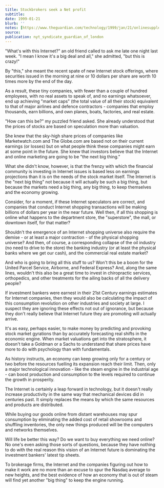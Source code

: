 ```yaml
---
title: Stockbrokers seek a Net profit
subtitle: 
date: 1999-01-21
blurb: ''
notes: [https://www.theguardian.com/technology/1999/jan/21/onlinesupplement4](https://www.theguardian.com/technology/1999/jan/21/onlinesupplement4 https://www.theguardian.com/technology/1999/jan/21/onlinesupplement4)
source: 
publication: nyt_syndicate_guardian_of_london
---
```


"What's with this Internet?" an old friend called to ask me late one night last week. "I mean I know it's a big deal and all," she admitted, "but this is crazy!"

By "this," she meant the recent spate of new Internet stock offerings, where securities issued in the morning at nine or 10 dollars per share are worth 10 times more by the end of the day.

As a result, these tiny companies, with fewer than a couple of hundred employees, with no real assets to speak of, and no earnings whatsoever, end up achieving "market caps" (the total value of all their stock) equivalent to that of major airlines and defence contractors - companies that employ thousands, earn billions, and own planes, boats, factories, and real estate.

"How can this be?" my puzzled friend asked. She already understood that the prices of stocks are based on speculation more than valuation.

She knew that the sky-high share prices of companies like Marketwatch.com and The Globe.com are based not on their current earnings (or losses) but on what people think these companies might earn at some point in the future. She knew that investors believe that the Internet and online marketing are going to be "the next big thing."

What she didn't know, however, is that the frenzy with which the financial community is investing in Internet issues is based less on earnings projections than it is on the needs of the stock market itself. The Internet is the "next big thing" not because it will actually be such a big thing, but because the markets need a big thing, any big thing, to keep themselves and the economy growing.

Consider, for a moment, if these Internet speculators are correct, and companies that conduct Internet shopping transactions will be making billions of dollars per year in the near future. Well then, if all this shopping is online what happens to the department store, the "superstore", the mall, or downtown itself, for that matter?

Shouldn't the emergence of an Internet shopping universe also require the demise - or at least a major contraction - of the physical shopping universe? And then, of course, a corresponding collapse of the oil industry (no need to drive to the store) the banking industry (or at least the physical banks where we get our cash), and the commercial real estate market?

And who is going to bring all this stuff to us? Won't this be a boom for the United Parcel Service, Airborne, and Federal Express? And, along the same lines, wouldn't this also be a great time to invest in chiropractic services, orthopedics, and other treatments for the ailing backs of all the delivery people?

If investment bankers were earnest in their 21st Century earnings estimates for Internet companies, then they would also be calculating the impact of this consumption revolution on other industries and society at large. I suspect they are ignoring these effects not out of ignorance, but because they don't really believe that Internet future they are promoting will actually arrive.

It's as easy, perhaps easier, to make money by predicting and provoking stock market gyrations than by accurately forecasting real shifts in the economic engine. When market valuations get into the stratosphere, it doesn't take a Goldman or a Sachs to understand that share prices have more to do with psychology than with fundamentals.

As history instructs, an economy can keep growing only for a century or two before the resources fuelling its expansion reach their limit. Then, only a major technological innovation - like the steam engine in the industrial age - can boost production and consumption to the levels required to continue the growth in prosperity.

The Internet is certainly a leap forward in technology, but it doesn't really increase productivity in the same way that mechanical devices did in centuries past. It simply replaces the means by which the same resources and products are distributed.

While buying our goods online from distant warehouses may spur consumption by eliminating the added cost of retail showrooms and shuffling inventories, the only new things produced will be the computers and networks themselves.

Will life be better this way? Do we want to buy everything we need online? No one's even asking those sorts of questions, because they have nothing to do with the real reason this vision of an Internet future is dominating the investment bankers' latest tip sheets.

To brokerage firms, the Internet and the companies figuring out how to make it work are no more than an excuse to spur the Nasdaq average to new heights, and the best evidence of how an economy that is out of steam will find yet another "big thing" to keep the engine running.

